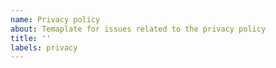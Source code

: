 ```yaml
---
name: Privacy policy
about: Temaplate for issues related to the privacy policy
title: ''
labels: privacy
---
```

